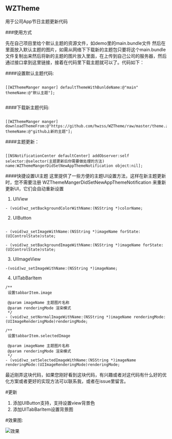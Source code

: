 ## WZTheme
用于公司App节日主题更新代码

###使用方式

先在自己项目里给个默认主题的资源文件，如demo里的main.bundle文件
然后在里面放入默认主题的图片，如需从网络下下载新的主题包只要将这个main.bundle文件复制出来然后将新的主题的图片放入里面，在上传到自己公司的服务器，然后通过接口拿到这里链接，接着在代码里下载主题就可以了。代码如下：

####设置默认主题代码:

```

[[WZThemeManger manger] defaultThemeWithBunldeName:@"main" themeName:@"默认主题"];
    
```
####下载新主题代码:

```

[[WZThemeManger manger] downloadThemeFrom:@"https://github.com/hwzss/WZTheme/raw/master/theme.zip" themeName:@"github上新的主题"];
```
####主题更新：

```

[[NSNotificationCenter defaultCenter] addObserver:self selector:@selector(主题更新后你需要做处理的方法) name:WZThemeMangerDidSetNewAppThemeNotification object:nil]; 
```

####快捷设置UI主题
这里提供了一些方便的主题UI设置方法，这样在新主题更新时，您不需要注册 WZThemeMangerDidSetNewAppThemeNotification 来重新更新UI，它们会自动重新设置
1. UIView

```
- (void)wz_setBackgroundColorWithName:(NSString *)colorName;
```

2. UIButton

```

- (void)wz_setImageWithName:(NSString *)imageName forState:(UIControlState)state;

- (void)wz_setBackgroundImageWithName:(NSString *)imageName forState:(UIControlState)state;
```

3. UIImageView

```
-(void)wz_setImageWithName:(NSString *)imageName;
```

4. UITabBarItem

```
/**
 设置tabbarItem.image

 @param imageName 主题图片名称
 @param renderingMode 渲染模式
 */
- (void)wz_setNormalImageWithName:(NSString *)imageName renderingMode:(UIImageRenderingMode)renderingMode;

/**
 设置tabbarItem.selectedImage
 
 @param imageName 主题图片名称
 @param renderingMode 渲染模式
 */
- (void)wz_setSelectedImageWithName:(NSString *)imageName renderingMode:(UIImageRenderingMode)renderingMode;
```


最近刚弄这块代码，如果您刚好看到这块代码，有兴趣或者对这代码有什么好的优化方案或者更好的实现方法可以联系我，或者在issue里留言。

#更新
1. 添加UIButton支持，支持设置view背景色
2. 添加UITabBarItem设置背景图


#效果图:


![效果](https://github.com/hwzss/WZTheme/blob/master/demo.gif)


